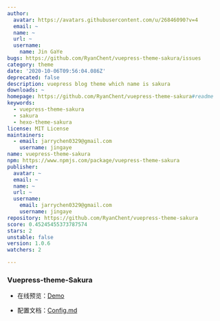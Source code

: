 ```yaml
---
author:
  avatar: https://avatars.githubusercontent.com/u/26846090?v=4
  email: ~
  name: ~
  url: ~
  username:
    name: Jin GaYe
bugs: https://github.com/RyanChent/vuepress-theme-sakura/issues
category: theme
date: '2020-10-06T09:56:04.086Z'
deprecated: false
description: vuepress blog theme which name is sakura
downloads: ~
homepage: https://github.com/RyanChent/vuepress-theme-sakura#readme
keywords:
  - vuepress-theme-sakura
  - sakura
  - hexo-theme-sakura
license: MIT License
maintainers:
  - email: jarrychen0329@gmail.com
    username: jingaye
name: vuepress-theme-sakura
npm: https://www.npmjs.com/package/vuepress-theme-sakura
publisher:
  avatar: ~
  email: ~
  name: ~
  url: ~
  username:
    email: jarrychen0329@gmail.com
    username: jingaye
repository: https://github.com/RyanChent/vuepress-theme-sakura
score: 0.45245455373787574
stars: 2
unstable: false
version: 1.0.6
watchers: 2

---
```


### Vuepress-theme-Sakura

- 在线预览：[Demo](https://jarrychen.cn)

- 配置文档：[Config.md](https://jarrychen.cn/category/frontend/vuepress-theme-sakura.html)
